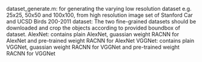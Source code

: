 dataset_generate.m: for generating the varying low resolution dataset e.g. 25x25, 50x50 and 100x100, 
from high resolution image set of Stanford Car and UCSD Birds 200-2011
dataset: The two fine-grained datasets should be downloaded and crop the objects according to provided boundbox of dataset.
AlexNet: contains plain AlexNet, guassian weight RACNN for AlexNet and pre-trained weight RACNN for AlexNet
VGGNet: contains plain VGGNet, guassian weight RACNN for VGGNet and pre-trained weight RACNN for VGGNet


